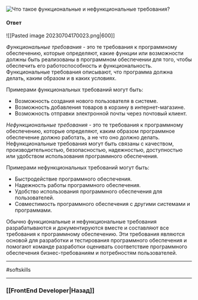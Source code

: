 ![Что такое функциональные и нефункциональные требования?](https://youtu.be/nTE4qvSvxXY?t=526)


#### Ответ

![[Pasted image 20230704170023.png|600]]

*Функциональные требования* - это те требования к программному обеспечению, которые определяют, какие функции или возможности должны быть реализованы в программном обеспечении для того, чтобы обеспечить его работоспособность и функциональность. Функциональные требования описывают, что программа должна делать, каким образом и в каких условиях.

Примерами функциональных требований могут быть:
- Возможность создания нового пользователя в системе.
- Возможность добавления товаров в корзину в интернет-магазине.
- Возможность отправки электронной почты через почтовый клиент.

*Нефункциональные требования* - это те требования к программному обеспечению, которые определяют, каким образом программное обеспечение должно работать, а не что оно должно делать. Нефункциональные требования могут быть связаны с качеством, производительностью, безопасностью, надежностью, доступностью или удобством использования программного обеспечения.

Примерами нефункциональных требований могут быть:
- Быстродействие программного обеспечения.
- Надежность работы программного обеспечения.
- Удобство использования программного обеспечения для пользователей.
- Совместимость программного обеспечения с другими системами и программами.

Обычно функциональные и нефункциональные требования разрабатываются и документируются вместе и составляют все требования к программному обеспечению. Эти требования являются основой для разработки и тестирования программного обеспечения и помогают команде разработки оценивать соответствие программного обеспечения бизнес-требованиям и потребностям пользователей.

___
#softskills 

___

### [[FrontEnd Developer|Назад]]
